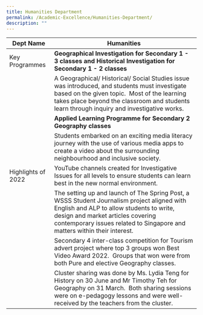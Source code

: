 ```yaml
---
title: Humanities Department
permalink: /Academic-Excellence/Humanities-Department/
description: ""
---
```


| Dept Name 	| Humanities 	|
| - | -	|
| Key Programmes 	| **Geographical Investigation for Secondary 1 - 3 classes and Historical Investigation for Secondary 1 - 2 classes**	|
|  	| A Geographical/ Historical/ Social Studies issue was introduced, and students must investigate based on the given topic.  Most of the learning takes place beyond the classroom and students learn through inquiry and investigative works. 	|
|  	| **Applied Learning Programme for Secondary 2 Geography classes** 	|
|  	| Students embarked on an exciting media literacy journey with the use of various media apps to create a video about the surrounding neighbourhood and inclusive society. 	|
| Highlights of 2022 	|  YouTube channels created for Investigative Issues for all levels to ensure students can learn best in the new normal environment. |
||The setting up and launch of The Spring Post, a WSSS Student Journalism project aligned with English and ALP to allow students to write, design and market articles covering contemporary issues related to Singapore and matters within their interest.|
||Secondary 4 inter-class competition for Tourism advert project where top 3 groups won Best Video Award 2022.  Groups that won were from both Pure and elective Geography classes. |
||Cluster sharing was done by Ms. Lydia Teng for History on 30 June and Mr Timothy Teh for Geography on 31 March.  Both sharing sessions were on e-pedagogy lessons and were well-received by the teachers from the cluster.